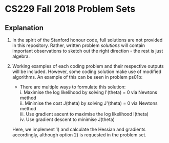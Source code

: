 # CS229 Fall 2018 Problem Sets


## Explanation

1. In the spirit of the Stanford honour code, full solutions are not provided in
   this repository. Rather, written problem *solutions* will contain important
   observations to sketch out the right direction - the rest is just algebra.
2. Working examples of each coding problem and their respective outputs will be included. However, some coding solution make use of modified algorithms. An example of this can be seen in problem ps01b:
   - There are multiple ways to formulate this solution:  
   i. Maximise the log likelihood by solving l'(theta) = 0 via Newtons method  
   ii. Minimise the cost J(theta) by solving J'(theta) = 0 via Newtons method  
   iii. Use gradient ascent to maximise the log likelihood l(theta)  
   iv. Use gradient descent to minimise J(theta)

    Here, we implement 1) and calculate the Hessian and gradients accordingly, although option 2) is requested in the problem set.
